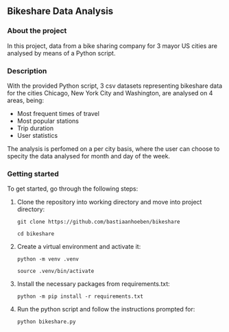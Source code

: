 ## Bikeshare Data Analysis

### About the project
In this project, data from a bike sharing company for 3 mayor US cities are 
analysed by means of a Python script.

### Description
With the provided Python script, 3 csv datasets representing bikeshare 
data for the cities Chicago, New York City and Washington, are analysed on 4 
areas, being:

- Most frequent times of travel
- Most popular stations
- Trip duration
- User statistics

The analysis is perfomed on a per city basis, where the user can choose to 
specity the data analysed for month and day of the week. 

### Getting started
To get started, go through the following steps:

1. Clone the repository into working directory and move into project 
   directory:
   ```   
   git clone https://github.com/bastiaanhoeben/bikeshare 
   ``` 
   ```
   cd bikeshare
   ```
   
2. Create a virtual environment and activate it:
   ```
   python -m venv .venv 
   ```
   ```
   source .venv/bin/activate
   ```
3. Install the necessary packages from requirements.txt:
   ```
   python -m pip install -r requirements.txt
   ```

4. Run the python script and follow the instructions prompted for:
   ```
   python bikeshare.py
   ```





